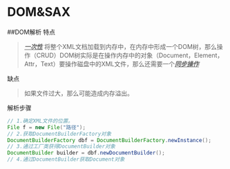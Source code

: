 # DOM&SAX
##DOM解析
特点
><u>***一次性***</u> 将整个XML文档加载到内存中，在内存中形成一个DOM树，那么操作（CRUD）DOM树实际是在操作内存中的对象（Document，Element，Attr，Text）要操作磁盘中的XML文件，那么还需要一个<u>***同步操作***</u>

缺点
>如果文件过大，那么可能造成内存溢出。

解析步骤
```java
// 1.确定XML文件的位置。
File f = new File("路径");
// 2.获取DocumentBuilderFactory对象
DocumentBuilderFactory dbf = DocumentBuilderFactory.newInstance();
// 3.通过工厂类获得DocumentBuilder对象
DocumentBuilder builder = dbf.newDocumentBuilder();
// 4.通过DocumentBuilder获取Document对象
```